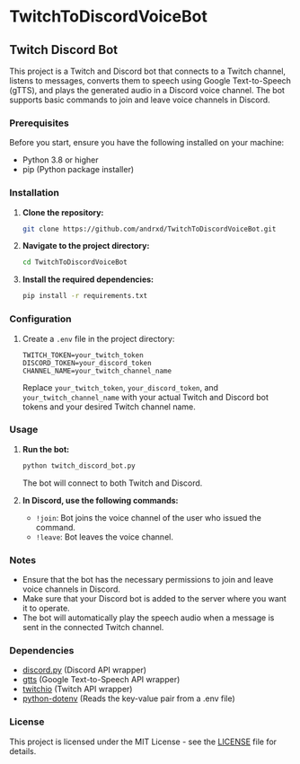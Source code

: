 # TwitchToDiscordVoiceBot

## Twitch Discord Bot

This project is a Twitch and Discord bot that connects to a Twitch channel, listens to messages, converts them to speech using Google Text-to-Speech (gTTS), and plays the generated audio in a Discord voice channel. The bot supports basic commands to join and leave voice channels in Discord.

### Prerequisites

Before you start, ensure you have the following installed on your machine:

- Python 3.8 or higher
- pip (Python package installer)

### Installation

1. **Clone the repository:**

    ```bash
    git clone https://github.com/andrxd/TwitchToDiscordVoiceBot.git
    ```

2. **Navigate to the project directory:**

    ```bash
    cd TwitchToDiscordVoiceBot
    ```

3. **Install the required dependencies:**

    ```bash
    pip install -r requirements.txt
    ```

### Configuration

1. Create a `.env` file in the project directory:

    ```env
    TWITCH_TOKEN=your_twitch_token
    DISCORD_TOKEN=your_discord_token
    CHANNEL_NAME=your_twitch_channel_name
    ```

   Replace `your_twitch_token`, `your_discord_token`, and `your_twitch_channel_name` with your actual Twitch and Discord bot tokens and your desired Twitch channel name.

### Usage

1. **Run the bot:**

    ```bash
    python twitch_discord_bot.py
    ```

   The bot will connect to both Twitch and Discord.

2. **In Discord, use the following commands:**

    - `!join`: Bot joins the voice channel of the user who issued the command.
    - `!leave`: Bot leaves the voice channel.

### Notes

- Ensure that the bot has the necessary permissions to join and leave voice channels in Discord.
- Make sure that your Discord bot is added to the server where you want it to operate.
- The bot will automatically play the speech audio when a message is sent in the connected Twitch channel.

### Dependencies

- [discord.py](https://discordpy.readthedocs.io/) (Discord API wrapper)
- [gtts](https://pypi.org/project/gTTS/) (Google Text-to-Speech API wrapper)
- [twitchio](https://github.com/TwitchIO/TwitchIO) (Twitch API wrapper)
- [python-dotenv](https://pypi.org/project/python-dotenv/) (Reads the key-value pair from a .env file)

### License

This project is licensed under the MIT License - see the [LICENSE](LICENSE) file for details.
